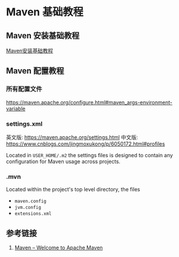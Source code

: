 # Maven 基础教程


## Maven 安装基础教程

[Maven安装基础教程](work/programming/Java/Tools/Apache-Maven/Maven安装基础教程.md)

## Maven 配置教程


### 所有配置文件

https://maven.apache.org/configure.html#maven_args-environment-variable

### settings.xml

英文版: https://maven.apache.org/settings.html
中文版: https://www.cnblogs.com/jingmoxukong/p/6050172.html#profiles

Located in `USER_HOME/.m2` the settings files is designed to contain any configuration for Maven usage across projects.
### .mvn

Located within the project's top level directory, the files
- `maven.config`
- `jvm.config`
- `extensions.xml`


## 参考链接

1. [Maven – Welcome to Apache Maven](https://maven.apache.org/)